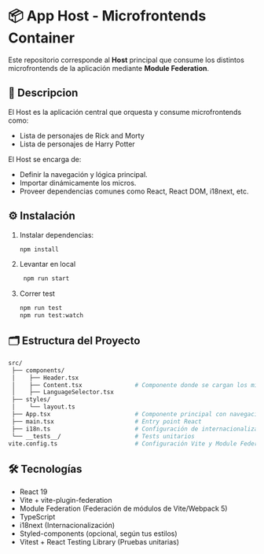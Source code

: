 # 📦 App Host - Microfrontends Container

Este repositorio corresponde al **Host** principal que consume los distintos microfrontends de la aplicación mediante **Module Federation**.


## 🚀 Descripcion

El Host es la aplicación central que orquesta y consume microfrontends como:
- Lista de personajes de Rick and Morty 
- Lista de personajes de Harry Potter

El Host se encarga de:
- Definir la navegación y lógica principal.
- Importar dinámicamente los micros.
- Proveer dependencias comunes como React, React DOM, i18next, etc.


## ⚙️ Instalación

1. Instalar dependencias:
    ```bash
    npm install
    ```
2. Levantar en local
   ```bash
    npm run start
    ```
3. Correr test
    ```bash
    npm run test
    npm run test:watch
    ```

## 🗂️ Estructura del Proyecto

``` bash
src/
 ├── components/
 │    ├── Header.tsx               
 │    ├── Content.tsx               # Componente donde se cargan los microfrontend 
 │    ├── LanguageSelector.tsx
 ├── styles/
 │    └── layout.ts
 ├── App.tsx                        # Componente principal con navegación y carga de micros
 ├── main.tsx                       # Entry point React
 ├── i18n.ts                        # Configuración de internacionalización
 └── __tests__/                     # Tests unitarios
vite.config.ts                      # Configuración Vite y Module Federation
```

## 🛠️ Tecnologías

- React 19
- Vite + vite-plugin-federation
- Module Federation (Federación de módulos de Vite/Webpack 5)
- TypeScript
- i18next (Internacionalización)
- Styled-components (opcional, según tus estilos)
- Vitest + React Testing Library (Pruebas unitarias)


